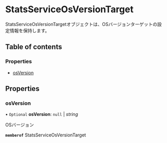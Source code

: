 # StatsServiceOsVersionTarget


<div lang=\"ja\">StatsServiceOsVersionTargetオブジェクトは、OSバージョンターゲットの設定情報を保持します。</div> 

## Table of contents

### Properties

- [osVersion](statsserviceosversiontarget.md#osversion)

## Properties

### osVersion

• `Optional` **osVersion**: ``null`` \| *string*

<div lang=\"ja\">OSバージョン</div> 

**`memberof`** StatsServiceOsVersionTarget
